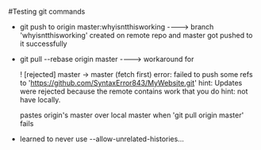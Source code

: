 #Testing git commands

 * git push to origin master:whyisntthisworking ----> branch 'whyisntthisworking' created on remote repo and master got pushed to it successfully

 * git pull --rebase origin master ----> workaround for 
 
    ! [rejected]        master -> master (fetch first)
    error: failed to push some refs to 'https://github.com/SyntaxError843/MyWebsite.git'
    hint: Updates were rejected because the remote contains work that you do
    hint: not have locally.

    pastes origin's master over local master when 'git pull origin master' fails

 * learned to never use --allow-unrelated-histories...